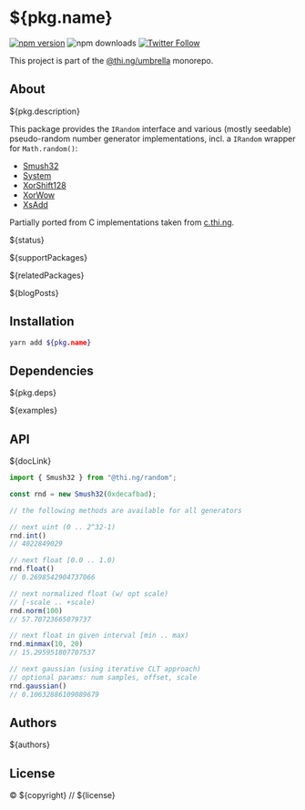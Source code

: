 # ${pkg.name}

[![npm version](https://img.shields.io/npm/v/${pkg.name}.svg)](https://www.npmjs.com/package/${pkg.name})
![npm downloads](https://img.shields.io/npm/dm/${pkg.name}.svg)
[![Twitter Follow](https://img.shields.io/twitter/follow/thing_umbrella.svg?style=flat-square&label=twitter)](https://twitter.com/thing_umbrella)

This project is part of the
[@thi.ng/umbrella](https://github.com/thi-ng/umbrella/) monorepo.

<!-- TOC -->

## About

${pkg.description}

This package provides the `IRandom` interface and various (mostly
seedable) pseudo-random number generator implementations, incl. a
`IRandom` wrapper for `Math.random()`:

- [Smush32](https://github.com/thi-ng/umbrella/tree/master/packages/random/src/smush.ts)
- [System](https://github.com/thi-ng/umbrella/tree/master/packages/random/src/system.ts)
- [XorShift128](https://github.com/thi-ng/umbrella/tree/master/packages/random/src/xorshift128.ts)
- [XorWow](https://github.com/thi-ng/umbrella/tree/master/packages/random/src/xorwow.ts)
- [XsAdd](https://github.com/thi-ng/umbrella/tree/master/packages/random/src/xsadd.ts)

Partially ported from C implementations taken from
[c.thi.ng](http://c.thi.ng).

${status}

${supportPackages}

${relatedPackages}

${blogPosts}

## Installation

```bash
yarn add ${pkg.name}
```

## Dependencies

${pkg.deps}

${examples}

## API

${docLink}

```ts
import { Smush32 } from "@thi.ng/random";

const rnd = new Smush32(0xdecafbad);

// the following methods are available for all generators

// next uint (0 .. 2^32-1)
rnd.int()
// 4022849029

// next float [0.0 .. 1.0)
rnd.float()
// 0.2698542904737066

// next normalized float (w/ opt scale)
// [-scale .. +scale)
rnd.norm(100)
// 57.70723665079737

// next float in given interval [min .. max)
rnd.minmax(10, 20)
// 15.295951807707537

// next gaussian (using iterative CLT approach)
// optional params: num samples, offset, scale
rnd.gaussian()
// 0.10632886109089679
```

## Authors

${authors}

## License

&copy; ${copyright} // ${license}
